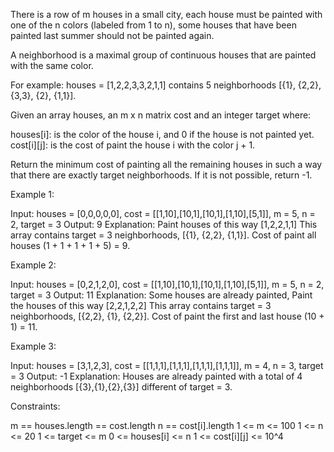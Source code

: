 There is a row of m houses in a small city, each house must be painted with
one of the n colors (labeled from 1 to n), some houses that have been painted
last summer should not be painted again.

A neighborhood is a maximal group of continuous houses that are painted with
the same color.


For example: houses = [1,2,2,3,3,2,1,1] contains 5 neighborhoods [{1}, {2,2},
{3,3}, {2}, {1,1}].


Given an array houses, an m x n matrix cost and an integer target
where:


houses[i]: is the color of the house i, and 0 if the house is not painted
yet.
cost[i][j]: is the cost of paint the house i with the color j + 1.


Return the minimum cost of painting all the remaining houses in such a way
that there are exactly target neighborhoods. If it is not possible, return
-1.


Example 1:


Input: houses = [0,0,0,0,0], cost = [[1,10],[10,1],[10,1],[1,10],[5,1]], m =
5, n = 2, target = 3
Output: 9
Explanation: Paint houses of this way [1,2,2,1,1]
This array contains target = 3 neighborhoods, [{1}, {2,2}, {1,1}].
Cost of paint all houses (1 + 1 + 1 + 1 + 5) = 9.


Example 2:


Input: houses = [0,2,1,2,0], cost = [[1,10],[10,1],[10,1],[1,10],[5,1]], m =
5, n = 2, target = 3
Output: 11
Explanation: Some houses are already painted, Paint the houses of this way
[2,2,1,2,2]
This array contains target = 3 neighborhoods, [{2,2}, {1}, {2,2}]. 
Cost of paint the first and last house (10 + 1) = 11.


Example 3:


Input: houses = [3,1,2,3], cost = [[1,1,1],[1,1,1],[1,1,1],[1,1,1]], m = 4, n
= 3, target = 3
Output: -1
Explanation: Houses are already painted with a total of 4 neighborhoods
[{3},{1},{2},{3}] different of target = 3.



Constraints:


m == houses.length == cost.length
n == cost[i].length
1 <= m <= 100
1 <= n <= 20
1 <= target <= m
0 <= houses[i] <= n
1 <= cost[i][j] <= 10^4




